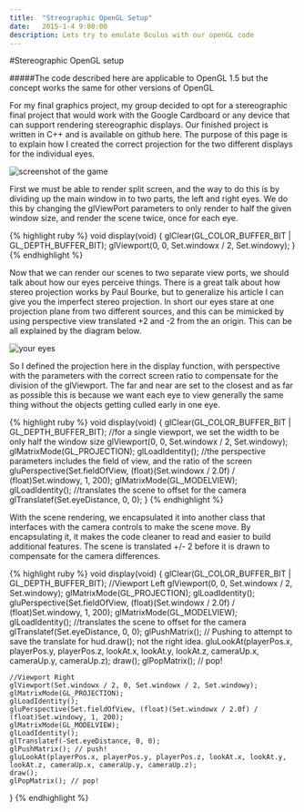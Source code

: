 ```yaml
---
title:  "Streographic OpenGL Setup"
date:   2015-1-4 9:00:00
description: Lets try to emulate Oculus with our openGL code
---
```

#Stereographic OpenGL setup

#####The code described here are applicable to OpenGL 1.5 but the concept works the same for other versions of OpenGL

For my final graphics project, my group decided to opt for a stereographic final project that would work with the Google Cardboard or any device that can support rendering stereographic displays. Our finished project is written in C++ and is available on github here. The purpose of this page is to explain how I created the correct projection for the two different displays for the individual eyes.

![screenshot of the game](http://i.imgur.com/21kXpLH.png "Screen shot of Tie Fighters")

First we must be able to render split screen, and the way to do this is by dividing up the main window in to two parts, the left and right eyes. We do this by changing the glViewPort parameters to only render to half the given window size, and render the scene twice, once for each eye.

{% highlight ruby %}
void display(void)
{
	glClear(GL_COLOR_BUFFER_BIT | GL_DEPTH_BUFFER_BIT);
	glViewport(0, 0, Set.windowx / 2, Set.windowy);
}
{% endhighlight %}

Now that we can render our scenes to two separate view ports, we should talk about how our eyes perceive things. There is a great talk about how stereo projection works by Paul Bourke, but to generalize his article I can give you the imperfect stereo projection. In short our eyes stare at one projection plane from two different sources, and this can be mimicked by using perspective view translated +2 and -2 from the an origin. This can be all explained by the diagram below.

![your eyes](http://i.imgur.com/GmBGqrc.png "Diagram A")

So I defined the projection here in the display function, with perspective with the parameters with the correct screen ratio to compensate for the division of the glViewport. The far and near are set to the closest and as far as possible this is because we want each eye to view generally the same thing without the objects getting culled early in one eye.

{% highlight ruby %}
void display(void)
{
	glClear(GL_COLOR_BUFFER_BIT | GL_DEPTH_BUFFER_BIT);
	//for a single viewport, we set the width to be only half the window size
	glViewport(0, 0, Set.windowx / 2, Set.windowy);
	glMatrixMode(GL_PROJECTION);
	glLoadIdentity();
	//the perspective parameters includes the field of view, and the ratio of the screen
	gluPerspective(Set.fieldOfView, (float)(Set.windowx / 2.0f) / (float)Set.windowy, 1, 200);
	glMatrixMode(GL_MODELVIEW);
	glLoadIdentity();
	//translates the scene to offset for the camera
	glTranslatef(Set.eyeDistance, 0, 0);
}
{% endhighlight %}

With the scene rendering, we encapsulated it into another class that interfaces with the camera controls to make the scene move. By encapsulating it, it makes the code cleaner to read and easier to build additional features. The scene is translated +/- 2 before it is drawn to compensate for the camera differences. 

{% highlight ruby %}
void display(void)
{
	glClear(GL_COLOR_BUFFER_BIT | GL_DEPTH_BUFFER_BIT);
	//Viewport Left
	glViewport(0, 0, Set.windowx / 2, Set.windowy);
	glMatrixMode(GL_PROJECTION);
	glLoadIdentity();
	gluPerspective(Set.fieldOfView, (float)(Set.windowx / 2.0f) / (float)Set.windowy, 1, 200);
	glMatrixMode(GL_MODELVIEW);
	glLoadIdentity();
	//translates the scene to offset for the camera
	glTranslatef(Set.eyeDistance, 0, 0);
	glPushMatrix(); // Pushing to attempt to save the translate for hud.draw(); not the right idea.
	gluLookAt(playerPos.x, playerPos.y, playerPos.z, lookAt.x, lookAt.y, lookAt.z, cameraUp.x, cameraUp.y, cameraUp.z);
	draw();
	glPopMatrix(); // pop!


	//Viewport Right
	glViewport(Set.windowx / 2, 0, Set.windowx / 2, Set.windowy);
	glMatrixMode(GL_PROJECTION);
	glLoadIdentity();
	gluPerspective(Set.fieldOfView, (float)(Set.windowx / 2.0f) / (float)Set.windowy, 1, 200);
	glMatrixMode(GL_MODELVIEW);
	glLoadIdentity();
	glTranslatef(-Set.eyeDistance, 0, 0);
	glPushMatrix(); // push!
	gluLookAt(playerPos.x, playerPos.y, playerPos.z, lookAt.x, lookAt.y, lookAt.z, cameraUp.x, cameraUp.y, cameraUp.z);
	draw();
	glPopMatrix(); // pop!
}
{% endhighlight %}